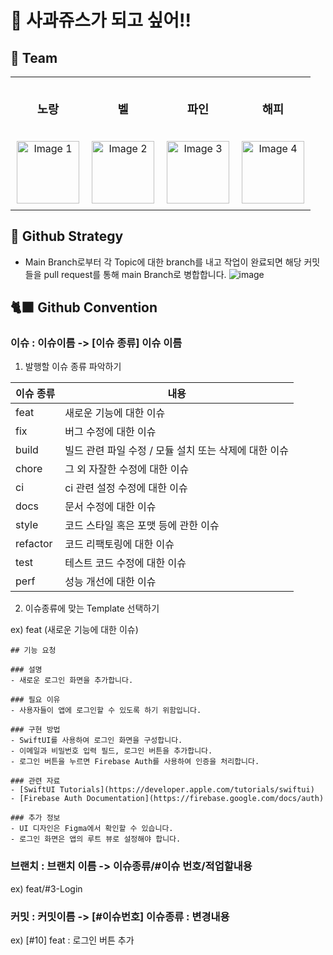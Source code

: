 # 🍎 사과쥬스가 되고 싶어!!



## 🧩 Team 
<table style="width: 100%; table-layout: fixed;">
  <tr>
    <td style="text-align: center; padding: 10px;">
      <h3>노랑</h3>
    </td>
    <td style="text-align: center; padding: 10px;">
      <h3>벨</h3>
    </td>
    <td style="text-align: center; padding: 10px;">
      <h3>파인</h3>
    </td>
    <td style="text-align: center; padding: 10px;">
      <h3>해피</h3>
    </td>
  </tr>
  <tr>
    <td style="text-align: center; padding: 10px;">
      <img src="https://github.com/FineAppleJuices/AppleJuice/assets/121593683/2d516a63-84df-4082-a2eb-de331ac21f4c" width="100" alt="Image 1">
    </td>
    <td style="text-align: center; padding: 10px;">
      <img src="https://github.com/FineAppleJuices/AppleJuice/assets/121593683/8b3e6d09-7459-40ff-870f-44e668d51a1b" width="100" alt="Image 2">
    </td>
    <td style="text-align: center; padding: 10px;">
      <img src= "https://github.com/FineAppleJuices/AppleJuice/assets/121593683/da57e123-6c7e-42f0-a89d-f71d3da206af" width="100" alt="Image 3">
    </td>
    <td style="text-align: center; padding: 10px;">
      <img src="https://github.com/FineAppleJuices/AppleJuice/assets/121593683/b78111b5-185d-4161-898d-9ef037a87546" width="100" alt="Image 4">
    </td>
  </tr>
</table>





## 🧭 Github Strategy 
- Main Branch로부터 각 Topic에 대한 branch를 내고 작업이 완료되면 해당 커밋들을 pull request를 통해 main Branch로 병합합니다. 
![image](https://github.com/FineAppleJuices/AppleJuice/assets/121593683/447eee07-efe6-4a86-9adf-eef90daf08f1)



## 🐈‍⬛ Github Convention

### 이슈 : 이슈이름 -> [이슈 종류] 이슈 이름 

1.  발행할 이슈 종류 파악하기
   <table>
  <thead>
    <tr>
      <th>이슈 종류</th>
      <th>내용</th>
    </tr>
  </thead>
  <tbody>
    <tr>
      <td>feat</td>
      <td>새로운 기능에 대한 이슈</td>
    </tr>
    <tr>
      <td>fix</td>
      <td>버그 수정에 대한 이슈</td>
    </tr>
    <tr>
      <td>build</td>
      <td>빌드 관련 파일 수정 / 모듈 설치 또는 삭제에 대한 이슈</td>
    </tr>
    <tr>
      <td>chore</td>
      <td>그 외 자잘한 수정에 대한 이슈</td>
    </tr>
    <tr>
      <td>ci</td>
      <td>ci 관련 설정 수정에 대한 이슈</td>
    </tr>
    <tr>
      <td>docs</td>
      <td>문서 수정에 대한 이슈</td>
    </tr>
    <tr>
      <td>style</td>
      <td>코드 스타일 혹은 포맷 등에 관한 이슈</td>
    </tr>
    <tr>
      <td>refactor</td>
      <td>코드 리팩토링에 대한 이슈</td>
    </tr>
    <tr>
      <td>test</td>
      <td>테스트 코드 수정에 대한 이슈</td>
    </tr>
    <tr>
      <td>perf</td>
      <td>성능 개선에 대한 이슈</td>
    </tr>
  </tbody>
</table>

2. 이슈종류에 맞는 Template 선택하기

ex) feat (새로운 기능에 대한 이슈) 
```
## 기능 요청

### 설명
- 새로운 로그인 화면을 추가합니다.

### 필요 이유
- 사용자들이 앱에 로그인할 수 있도록 하기 위함입니다.

### 구현 방법
- SwiftUI를 사용하여 로그인 화면을 구성합니다.
- 이메일과 비밀번호 입력 필드, 로그인 버튼을 추가합니다.
- 로그인 버튼을 누르면 Firebase Auth를 사용하여 인증을 처리합니다.

### 관련 자료
- [SwiftUI Tutorials](https://developer.apple.com/tutorials/swiftui)
- [Firebase Auth Documentation](https://firebase.google.com/docs/auth)

### 추가 정보
- UI 디자인은 Figma에서 확인할 수 있습니다.
- 로그인 화면은 앱의 루트 뷰로 설정해야 합니다.
```

### 브랜치 : 브랜치 이름 -> 이슈종류/#이슈 번호/적업할내용
ex) feat/#3-Login


### 커밋 : 커밋이름 -> [#이슈번호] 이슈종류 : 변경내용 
ex) [#10] feat : 로그인 버튼 추가 
